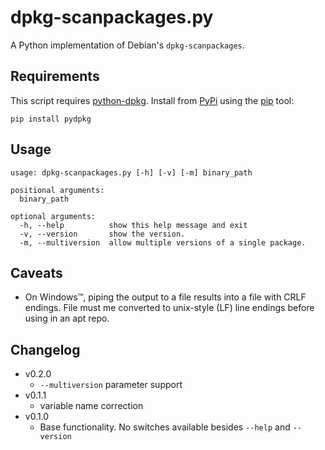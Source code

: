 # dpkg-scanpackages.py

A Python implementation of Debian's `dpkg-scanpackages`.

## Requirements

This script requires [python-dpkg](https://github.com/TheClimateCorporation/python-dpkg). Install from [PyPi](https://pypi.python.org/) using the [pip](https://packaging.python.org/installing/) tool:

```
pip install pydpkg
```

## Usage

```
usage: dpkg-scanpackages.py [-h] [-v] [-m] binary_path

positional arguments:
  binary_path

optional arguments:
  -h, --help          show this help message and exit
  -v, --version       show the version.
  -m, --multiversion  allow multiple versions of a single package.
```

## Caveats

* On Windows™, piping the output to a file results into a file with CRLF endings. File must me converted to unix-style (LF) line endings before using in an apt repo. 

## Changelog

* v0.2.0
    + `--multiversion` parameter support 
* v0.1.1
    + variable name correction 
* v0.1.0
    + Base functionality. No switches available besides `--help` and `--version`